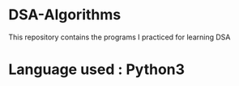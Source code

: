 # DSA-Algorithms
This repository contains the programs I practiced for learning DSA

# Language used : Python3
